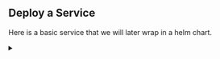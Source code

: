 ## Deploy a Service


Here is a basic service that we will later wrap in a helm chart.

<!-- Speaker script:
To start, we'll create a service from a YAML spec. This is a common way to deploy services in Kubernetes. We'll start with a very basic service to wrap in a helm chart. In this case, we'll deploy an Nginx container that will serve static content from a directory on the host, but you could just as easily deploy a containerized application.
-->

<details><summary></summary>

### create a namespace

Start by creating a namespace for the service.

<details><summary></summary>

```bash
kubectl create namespace demo
```{{exec}}


<details><summary></summary>

### Inspect the YAML spec

<!-- Speaker script:
Let's take a look at the YAML file that we'll be using to deploy the service. I've learned last year's conference that including cats in your presentation is well recieved with this crowd, so let's use the cat command here.
-->

View the YAML file that defines our service.

<details><summary></summary>

```bash
cat /root/catpics.yaml
```{{exec}}

<!-- Speaker script:
Here we have a PersistentVolumeClaim, a Deployment and a Service for this demo. The PersistentVolumeClaim consumes one of the PersistentVolumes that exists on the cluster. The Deployment creates a single replica of the Nginx container and will serve static content from that persistent volume. The Service exposes the Nginx container on port 80.
-->

<details><summary></summary>
### Deploy the YAML spec

<!-- Speaker script:
Now we deploy the service from the spec. We'll use the `kubectl apply` command to deploy it into the namespace we made. This will create the PersistentVolumeClaim, Deployment, and Service.  Applying this spec tells kubernetes that these items should exist in the cluster. If they already exist, it will update them to match the spec. If they don't exist, it will create them. Kubernetes will then start working to make sure that the cluster matches the spec.
-->

Deploy the service from the spec.

<details><summary></summary>

```bash
kubectl apply -f /root/catpics.yaml -n demo
```{{exec}}


<details><summary></summary>

### Check the service

<details><summary></summary>

```bash
kubectl get service -n demo
```{{exec}}

### Check that the service is listening

<details><summary></summary>

```bash
curl localhost:80
```{{exec}}


### Copy Cat Pictures

Next, let's copy some cat pictures into the Nginx container. For the sake of this demo, assume that the cat pictures have already been downloaded to a directory on the host.



```bash
# Find the name of the Nginx pod
POD_NAME=$(kubectl get pods -l app=nginx -o jsonpath="{.items[0].metadata.name}")
```{{exec}}

```bash
# Copy cat pictures into the pod
kubectl cp /root/cats/* $POD_NAME:/usr/share/nginx/html/slideshow
```{{exec}}

## Expose the Service

Now, let's expose the service so that you can access it from your browser:

```bash
kubectl port-forward --address 0.0.0.0 service/nginx-service 80:80 &
```{{exec}}



<details><summary></summary>


Explore the service in your browser:

<details><summary></summary>
Check that nginx is running

[Welcome to NGINX]({{TRAFFIC_HOST1_80}})

<details><summary></summary>
View the "service"
[Cat Pics]({{TRAFFIC_HOST1_80}}/slideshow)


